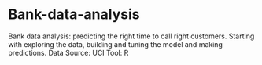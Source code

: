 # Bank-data-analysis
Bank data analysis: predicting the right time to call right customers. Starting with exploring the data, building and tuning the model and making predictions. Data Source: UCI Tool: R

